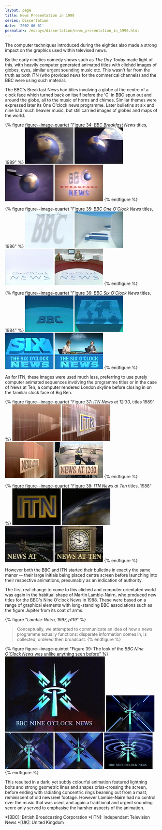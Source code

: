 ```yaml
---
layout: page
title: News Presentation in 1990
series: Dissertation
date: '2002-06-01'
permalink: /essays/dissertation/news_presentation_in_1990.html
---
```

The computer techniques introduced during the eighties also made a strong impact on the graphics used within televised news.

By the early nineties comedy shows such as <cite>The Day Today</cite> made light of this, with heavily computer generated animated titles with clichéd images of globes, eyes, similar urgent sounding music etc. This wasn't far from the truth as both ITN (who provided news for the commerical channels) and the BBC were using such material.

The BBC's Breakfast News had titles involving a globe at the centre of a clock face which turned back on itself before the 'C' in BBC spun out and around the globe, all to the music of horns and chimes. Similar themes were expressed later its One O'clock news programme. Later bulletins at six and nine had much heavier music, but still carried images of globes and maps of the world.

{% figure figure--image-quartet "Figure 34: <cite>BBC Breakfast News</cite> titles, 1989" %}
!['BBC Breakfast News' titles, 1989](/assets/images/essays/dissertation/figure-34a.png)
!['BBC Breakfast News' titles, 1989](/assets/images/essays/dissertation/figure-34b.png)
!['BBC Breakfast News' titles, 1989](/assets/images/essays/dissertation/figure-34c.png)
!['BBC Breakfast News' titles, 1989](/assets/images/essays/dissertation/figure-34d.png)
{% endfigure %}

{% figure figure--image-quartet "Figure 35: <cite>BBC One O'Clock News</cite> titles, 1986" %}
!['BBC One O'Clock News' titles, 1986](/assets/images/essays/dissertation/figure-35a.png)
!['BBC One O'Clock News' titles, 1986](/assets/images/essays/dissertation/figure-35b.png)
!['BBC One O'Clock News' titles, 1986](/assets/images/essays/dissertation/figure-35c.png)
!['BBC One O'Clock News' titles, 1986](/assets/images/essays/dissertation/figure-35d.png)
{% endfigure %}

{% figure figure--image-quartet "Figure 36: <cite>BBC Six O'Clock News</cite> titles, 1984" %}
!['BBC Six O'Clock News' titles, 1984](/assets/images/essays/dissertation/figure-36a.png)
!['BBC Six O'Clock News' titles, 1984](/assets/images/essays/dissertation/figure-36b.png)
!['BBC Six O'Clock News' titles, 1984](/assets/images/essays/dissertation/figure-36c.png)
!['BBC Six O'Clock News' titles, 1984](/assets/images/essays/dissertation/figure-36d.png)
{% endfigure %}

As for ITN, these images were used much less, preferring to use purely computer animated sequences involving the programme titles or in the case of News at Ten, a computer rendered London skyline before closing in on the familiar clock face of Big Ben.

{% figure figure--image-quartet "Figure 37: <cite>ITN News at 12:30,</cite> titles 1989" %}
!['ITN News at 12:30' titles, 1989](/assets/images/essays/dissertation/figure-37a.png)
!['ITN News at 12:30' titles, 1989](/assets/images/essays/dissertation/figure-37b.png)
!['ITN News at 12:30' titles, 1989](/assets/images/essays/dissertation/figure-37c.png)
!['ITN News at 12:30' titles, 1989](/assets/images/essays/dissertation/figure-37d.png)
{% endfigure %}

{% figure figure--image-quartet "Figure 38: <cite>ITN News at Ten</cite> titles, 1988" %}
!['ITN News at Ten' titles, 1988](/assets/images/essays/dissertation/figure-38a.png)
!['ITN News at Ten' titles, 1988](/assets/images/essays/dissertation/figure-38b.png)
!['ITN News at Ten' titles, 1988](/assets/images/essays/dissertation/figure-38c.png)
!['ITN News at Ten' titles, 1988](/assets/images/essays/dissertation/figure-38d.png)
{% endfigure %}

However both the BBC and ITN started their bulletins in exactly the same manor -- their large initials being placed centre screen before launching into their respective animations, presumably as an indication of authority.

The first real change to come to this clichéd and computer orientated world was again in the habitual shape of Martin Lambie-Nairn, who produced new titles for the BBC's Nine O'clock News in 1988. These were based on a range of graphical elements with long-standing BBC associations such as the figure Jupiter from its coat of arms.

{% figure "<cite>Lambie-Nairn, 1997, p119</cite>" %}
> Conceptually, we attempted to communicate an idea of how a news programme actually functions: disparate information comes in, is collected, ordered then broadcast.
{% endfigure %}

{% figure figure--image-quintet "Figure 39: The look of the <cite>BBC Nine O'Clock News</cite> was unlike anything seen before" %}
!['BBC Nine O'Clock News', 1988](/assets/images/essays/dissertation/figure-39a.png)
!['BBC Nine O'Clock News', 1988](/assets/images/essays/dissertation/figure-39b.png)
!['BBC Nine O'Clock News', 1988](/assets/images/essays/dissertation/figure-39c.png)
!['BBC Nine O'Clock News', 1988](/assets/images/essays/dissertation/figure-39d.png)
!['BBC Nine O'Clock News', 1988](/assets/images/essays/dissertation/figure-39e.png)
{% endfigure %}

This resulted in a dark, yet subtly colourful animation featured lightning bolts and strong geometric lines and shapes criss-crossing the screen, before ending with radiating concentric rings beaming out from a mast, reminiscent of old newsreel footage. However Lambie-Nairn had no control over the music that was used, and again a traditional and urgent sounding score only served to emphasise the harsher aspects of the animation.

*[BBC]: British Broadcasting Corporation
*[ITN]: Independant Television News
*[UK]: United Kingdom
